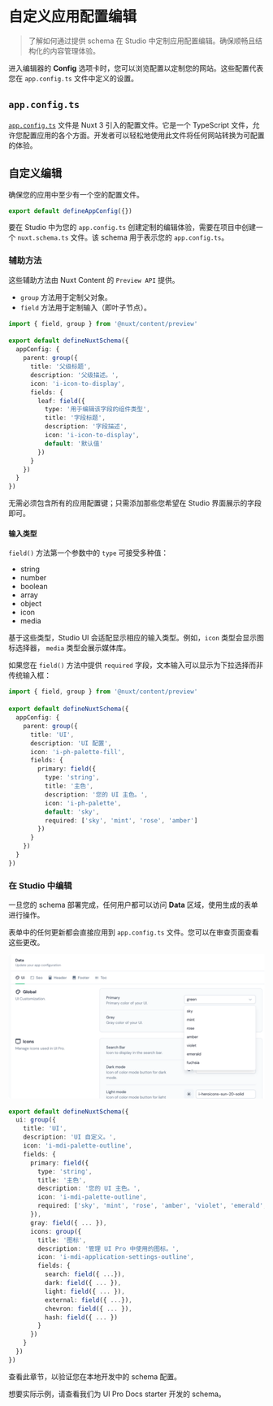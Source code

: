# 自定义应用配置编辑

> 了解如何通过提供 schema 在 Studio 中定制应用配置编辑。确保顺畅且结构化的内容管理体验。

进入编辑器的 **Config** 选项卡时，您可以浏览配置以定制您的网站。这些配置代表您在 `app.config.ts` 文件中定义的设置。

## `app.config.ts`

[`app.config.ts`](https://nuxt.com/docs/guide/directory-structure/app-config) 文件是 Nuxt 3 引入的配置文件。它是一个 TypeScript 文件，允许您配置应用的各个方面。开发者可以轻松地使用此文件将任何网站转换为可配置的体验。

## 自定义编辑

<prose-note>

确保您的应用中至少有一个空的配置文件。

```ts [app.config.ts]
export default defineAppConfig({})
```

</prose-note>

要在 Studio 中为您的 `app.config.ts` 创建定制的编辑体验，需要在项目中创建一个 `nuxt.schema.ts` 文件。该 schema 用于表示您的 `app.config.ts`。

### 辅助方法

<prose-note>

这些辅助方法由 Nuxt Content 的 `Preview API` 提供。

</prose-note>

- `group` 方法用于定制父对象。
- `field` 方法用于定制输入（即叶子节点）。

```ts [nuxt.schema.ts]
import { field, group } from '@nuxt/content/preview'

export default defineNuxtSchema({
  appConfig: {
    parent: group({
      title: '父级标题',
      description: '父级描述。',
      icon: 'i-icon-to-display',
      fields: {
        leaf: field({
          type: '用于编辑该字段的组件类型',
          title: '字段标题',
          description: '字段描述',
          icon: 'i-icon-to-display',
          default: '默认值'
        })
      }
    })
  }
})
```

<tip>

无需必须包含所有的应用配置键；只需添加那些您希望在 Studio 界面展示的字段即可。

</tip>

#### 输入类型

`field()` 方法第一个参数中的 `type` 可接受多种值：

- string
- number
- boolean
- array
- object
- icon
- media

基于这些类型，Studio UI 会适配显示相应的输入类型。例如，`icon` 类型会显示图标选择器， `media` 类型会展示媒体库。

如果您在 `field()` 方法中提供 `required` 字段，文本输入可以显示为下拉选择而非传统输入框：

```ts [nuxt.schema.ts]
import { field, group } from '@nuxt/content/preview'

export default defineNuxtSchema({
  appConfig: {
    parent: group({
      title: 'UI',
      description: 'UI 配置',
      icon: 'i-ph-palette-fill',
      fields: {
        primary: field({
          type: 'string',
          title: '主色',
          description: '您的 UI 主色。',
          icon: 'i-ph-palette',
          default: 'sky',
          required: ['sky', 'mint', 'rose', 'amber']
        })
      }
    })
  }
})
```

### 在 Studio 中编辑

一旦您的 schema 部署完成，任何用户都可以访问 **Data** 区域，使用生成的表单进行操作。

表单中的任何更新都会直接应用到 `app.config.ts` 文件。您可以在审查页面查看这些更改。

<code-group>
<code-preview icon="i-lucide-eye" label="预览">

![Studio 中的应用配置 UI](/docs/studio/home-data-studio-dark.webp)

</code-preview>

```ts [nuxt.schema.ts]
export default defineNuxtSchema({
  ui: group({
    title: 'UI',
    description: 'UI 自定义。',
    icon: 'i-mdi-palette-outline',
    fields: {
      primary: field({
        type: 'string',
        title: '主色',
        description: '您的 UI 主色。',
        icon: 'i-mdi-palette-outline',
        required: ['sky', 'mint', 'rose', 'amber', 'violet', 'emerald', 'fuchsia', '...']
      }),
      gray: field({ ... }),
      icons: group({
        title: '图标',
        description: '管理 UI Pro 中使用的图标。',
        icon: 'i-mdi-application-settings-outline',
        fields: {
          search: field({ ...}),
          dark: field({ ... }),
          light: field({ ... }),
          external: field({ ...}),
          chevron: field({ ... }),
          hash: field({ ... })
        }
      })
    }
  })
})
```

</code-group>

<tip to="/docs/studio/debug">

查看此章节，以验证您在本地开发中的 schema 配置。

</tip>

<tip to="https://github.com/nuxt-ui-pro/docs/blob/main/nuxt.schema.ts">

想要实际示例，请查看我们为 UI Pro Docs starter 开发的 schema。

</tip>
